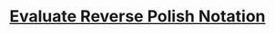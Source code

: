 # [Evaluate Reverse Polish Notation](https://leetcode.com/problems/evaluate-reverse-polish-notation/)
